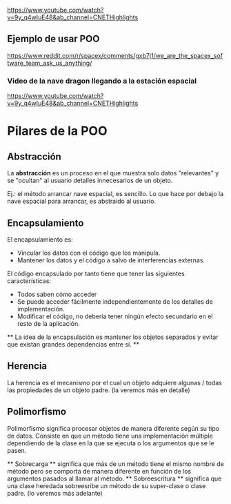 
https://www.youtube.com/watch?v=9y_q4wIuE48&ab_channel=CNETHighlights

## Ejemplo de usar POO
https://www.reddit.com/r/spacex/comments/gxb7j1/we_are_the_spacex_software_team_ask_us_anything/

### Video de la nave dragon llegando a la estación espacial
https://www.youtube.com/watch?v=9y_q4wIuE48&ab_channel=CNETHighlights

# Pilares de la POO

## Abstracción
La **abstracción** es un proceso en el que muestra solo datos "relevantes" y se "ocultan" al usuario detalles innecesarios de un objeto.

Ej.: el método arrancar nave espacial, es sencillo. Lo que hace por debajo la nave espacial para arrancar, es abstraido al usuario.


## Encapsulamiento

El encapsulamiento es:
- Vincular los datos con el código que los manipula. 
- Mantener los datos y el código a salvo de interferencias externas.

El código encapsulado por tanto tiene que tener las siguientes características:
- Todos saben cómo acceder 
- Se puede acceder fácilmente independientemente de los detalles de implementación.
- Modificar el código, no debería tener ningún efecto secundario en el resto de la aplicación.

** La idea de la encapsulación es mantener los objetos separados y evitar que existan grandes dependencias entre sí. **

## Herencia

La herencia es el mecanismo por el cual un objeto adquiere algunas / todas las propiedades de un objeto padre. (la veremos más en detalle)

## Polimorfismo

Polimorfismo significa procesar objetos de manera diferente según su tipo de datos. Consiste en que un método tiene una implementación múltiple dependiendo de la clase en la que se ejecuta o los argumentos que se le pasen.

** Sobrecarga ** significa que más de un método tiene el mismo nombre de método pero se comporta de manera diferente en función de los argumentos pasados ​​al llamar al método.
** Sobreescritura ** significa que una clase heredada sobreesribe un método de su super-clase o clase padre. (lo veremos más adelante)


